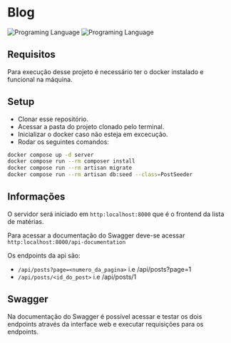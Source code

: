# Blog

![Programing Language](https://img.shields.io/badge/Laravel-10-%233178C6?logo=laravel&logoColor=white)
![Programing Language](https://img.shields.io/badge/PHP-8.2-%233178C6?logo=php&logoColor=white)

## Requisitos
Para execução desse projeto é necessário ter o docker instalado e funcional na máquina.


## Setup

* Clonar esse repositório.
* Acessar a pasta do projeto clonado pelo terminal.
* Inicializar o docker caso não esteja em excecução.
* Rodar os seguintes comandos:

```bash
docker compose up -d server
docker compose run --rm composer install
docker compose run --rm artisan migrate
docker compose run --rm artisan db:seed --class=PostSeeder
```

## Informações

O servidor será iniciado em `http:localhost:8000` que é o frontend da lista de matérias.

Para acessar a documentação do Swagger deve-se acessar `http:localhost:8000/api-documentation`

Os endpoints da api são:
* `/api/posts?page=<numero_da_pagina>` i.e /api/posts?page=1
* `/api/posts/<id_do_post>` i.e /api/posts/1

## Swagger
Na documentação do Swagger é possível acessar e testar os dois endpoints através da interface web e executar requisições para os endpoints.